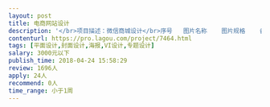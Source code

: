 ```yaml
---                
layout: post       
title: 电商网站设计           
description: '</br>项目描述：微信商城设计</br>序号	图片名称	图片规格	备注</br>1	商城LOGO	100*100	圆角</br>2	店招	640*450	</br>3	商城海报	640*640	</br>4	售罄图标	80*80	</br>5	加载图标	建议尺寸100*100	(根据实际需求调整)</br>6	分享图标	100*100	</br>7	首页导航图片	100 * 100	</br>8	魔方图片	640*320	</br>9	魔方图片	320*320	</br>10	魔方图片	320*160	</br>11	魔方图片	160*160	</br>12	商城海报	640*640	商城活动用</br>13	店招	640*450	</br>14	封面图片（商城入口）	100*100	</br>15	封面图片（会员中心入口）	100*100	</br>16	封面图片（订单入口）	100*100	</br>17	封面图片（收藏入口）	100*100	</br>18	封面图片（购物入口）	100*100	</br>19	封面图片（优惠劵入口）	100*100	</br>20	幻灯片图片	640*350	</br>21	首页导航图片	100*100	</br>22	广告图片	640*350	</br>23	奖励发放通知	100*100</br>'     
contenturl: https://pro.lagou.com/project/7464.html      
tags: [平面设计,封面设计,海报,VI设计,专题设计]            
salary: 3000元以下          
publish_time: 2018-04-24 15:58:29         
review: 1696人                   
apply: 24人                   
recommend: 0人                   
time_range: 小于1周              
---                 
```

